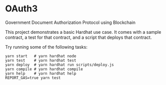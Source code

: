 # OAuth3
Government Document Authorization Protocol using Blockchain

This project demonstrates a basic Hardhat use case. It comes with a sample contract, a test for that contract, and a script that deploys that contract.

Try running some of the following tasks:

```shell
yarn start   # yarn hardhat node
yarn test    # yarn hardhat test
yarn deploy  # yarn hardhat run scripts/deploy.js
yarn compile # yarn hardhat compile
yarn help    # yarn hardhat help
REPORT_GAS=true yarn test
```
